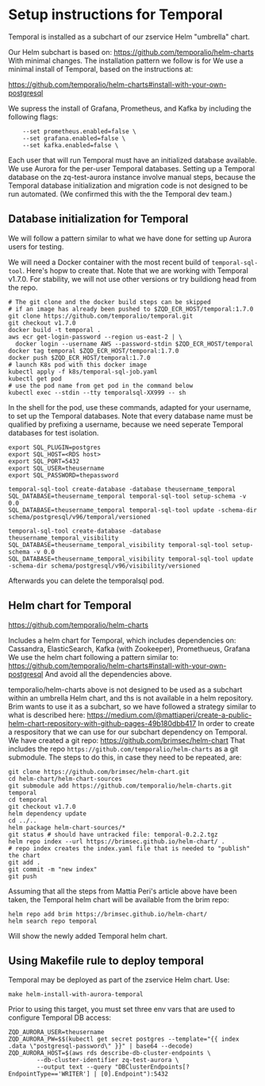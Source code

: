 # Setup instructions for Temporal

Temporal is installed as a subchart of our zservice Helm "umbrella" chart.

Our Helm subchart is based on:
https://github.com/temporalio/helm-charts
With minimal changes. The installation pattern we follow is for 
We use a minimal install of Temporal, based on the instructions at:

https://github.com/temporalio/helm-charts#install-with-your-own-postgresql

We supress the install of Grafana, Prometheus, and Kafka by including the following flags:
```
    --set prometheus.enabled=false \
    --set grafana.enabled=false \
    --set kafka.enabled=false \
```
Each user that will run Temporal must have an initialized database available. We use Aurora for the per-user Temporal databases. Setting up a Temporal database on the zq-test-aurora instance involve manual steps, because the Temporal database initialization and migration code is not designed to be run automated. (We confirmed this with the the Temporal dev team.)

## Database initialization for Temporal
We will follow a pattern similar to what we have done for setting up Aurora users for testing.

We will need a Docker container with the most recent build of `temporal-sql-tool`. Here's hopw to create that. Note that we are working with Temporal v1.7.0. For stability, we will not use other versions or try buildiong head from the repo.
```
# The git clone and the docker build steps can be skipped
# if an image has already been pushed to $ZQD_ECR_HOST/temporal:1.7.0
git clone https://github.com/temporalio/temporal.git
git checkout v1.7.0
docker build -t temporal .
aws ecr get-login-password --region us-east-2 | \
  docker login --username AWS --password-stdin $ZQD_ECR_HOST/temporal
docker tag temporal $ZQD_ECR_HOST/temporal:1.7.0
docker push $ZQD_ECR_HOST/temporal:1.7.0
# launch K8s pod with this docker image
kubectl apply -f k8s/temporal-sql-job.yaml
kubectl get pod
# use the pod name from get pod in the command below
kubectl exec --stdin --tty temporalsql-XX999 -- sh
```
In the shell for the pod, use these commands, adapted for your username, to set up the Temporal databases. Note that every database name must be qualified by prefixing a username, because we need seperate Temporal databases for test isolation.

```
export SQL_PLUGIN=postgres
export SQL_HOST=<RDS host>
export SQL_PORT=5432
export SQL_USER=theusername
export SQL_PASSWORD=thepassword

temporal-sql-tool create-database -database theusername_temporal
SQL_DATABASE=theusername_temporal temporal-sql-tool setup-schema -v 0.0
SQL_DATABASE=theusername_temporal temporal-sql-tool update -schema-dir schema/postgresql/v96/temporal/versioned

temporal-sql-tool create-database -database theusername_temporal_visibility
SQL_DATABASE=theusername_temporal_visibility temporal-sql-tool setup-schema -v 0.0
SQL_DATABASE=theusername_temporal_visibility temporal-sql-tool update -schema-dir schema/postgresql/v96/visibility/versioned
```
Afterwards you can delete the temporalsql pod.

## Helm chart for Temporal

https://github.com/temporalio/helm-charts

Includes a helm chart for Temporal, which includes dependencies on:
Cassandra, ElasticSearch, Kafka (with Zookeeper), Promethueus, Grafana
We use the helm chart following a pattern similar to:
https://github.com/temporalio/helm-charts#install-with-your-own-postgresql
And avoid all the dependencies above.

temporalio/helm-charts above is not designed to be used as a subchart within an umbrella Helm chart, and ths is not available in a helm repository. Brim wants to use it as a subchart, so we have followed a strategy similar to what is described here:
https://medium.com/@mattiaperi/create-a-public-helm-chart-repository-with-github-pages-49b180dbb417
In order to create a respository that we can use for our subchart dependency on Temporal.
We have created a git repo:
https://github.com/brimsec/helm-chart
That includes the repo `https://github.com/temporalio/helm-charts` as a git submodule.
The steps to do this, in case they need to be repeated, are:
```
git clone https://github.com/brimsec/helm-chart.git
cd helm-chart/helm-chart-sources
git submodule add https://github.com/temporalio/helm-charts.git temporal
cd temporal
git checkout v1.7.0
helm dependency update
cd ../..
helm package helm-chart-sources/*
git status # should have untracked file: temporal-0.2.2.tgz
helm repo index --url https://brimsec.github.io/helm-chart/ .
# repo index creates the index.yaml file that is needed to "publish" the chart
git add .
git commit -m "new index"
git push
```
Assuming that all the steps from Mattia Peri's article above have been taken, the Temporal helm chart will be available from the brim repo:
```
helm repo add brim https://brimsec.github.io/helm-chart/
helm search repo temporal
```
Will show the newly added Temporal helm chart.

## Using Makefile rule to deploy temporal
Temporal may be deployed as part of the zservice Helm chart. Use:
```
make helm-install-with-aurora-temporal
```
Prior to using this target, you must set three env vars that are used to configure Temporal DB access:
```
ZQD_AURORA_USER=theusername
ZQD_AURORA_PW=$$(kubectl get secret postgres --template="{{ index .data \"postgresql-password\" }}" | base64 --decode)
ZQD_AURORA_HOST=$(aws rds describe-db-cluster-endpoints \
		--db-cluster-identifier zq-test-aurora \
		--output text --query "DBClusterEndpoints[?EndpointType=='WRITER'] | [0].Endpoint"):5432
```



